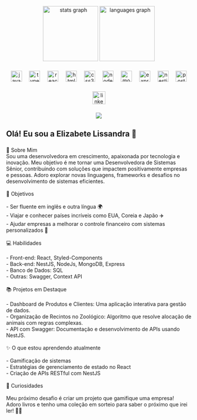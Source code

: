 <div align="center">
  <img src="https://github-readme-stats.vercel.app/api?username=elizabetelissandra&hide_title=false&hide_rank=false&show_icons=true&include_all_commits=true&count_private=true&disable_animations=false&theme=dracula&locale=en&hide_border=false" height="150" alt="stats graph"  />
  
  <img src="https://github-readme-stats.vercel.app/api/top-langs?username=elizabetelissandra&locale=en&hide_title=false&layout=compact&card_width=320&langs_count=4&theme=dracula&hide_border=false" height="150" alt="languages graph"  />
</div>

###

<div align="center">
  <img src="https://cdn.jsdelivr.net/gh/devicons/devicon/icons/javascript/javascript-original.svg" height="30" alt="javascript logo"  />
  <img width="12" />
  <img src="https://cdn.jsdelivr.net/gh/devicons/devicon/icons/typescript/typescript-original.svg" height="30" alt="typescript logo"  />
  <img width="12" />
  <img src="https://cdn.jsdelivr.net/gh/devicons/devicon/icons/react/react-original.svg" height="30" alt="react logo"  />
  <img width="12" />
  <img src="https://cdn.jsdelivr.net/gh/devicons/devicon/icons/html5/html5-original.svg" height="30" alt="html5 logo"  />
  <img width="12" />
  <img src="https://cdn.jsdelivr.net/gh/devicons/devicon/icons/css3/css3-original.svg" height="30" alt="css3 logo"  />
  <img width="12" />
  <img src="https://cdn.jsdelivr.net/gh/devicons/devicon/icons/nodejs/nodejs-original.svg" height="30" alt="nodejs logo"  />
  <img width="12" />
  <img src="https://cdn.jsdelivr.net/gh/devicons/devicon/icons/mongodb/mongodb-original.svg" height="30" alt="mongodb logo"  />
  <img width="12" />
  <img src="https://cdn.jsdelivr.net/gh/devicons/devicon/icons/express/express-original.svg" height="30" alt="express logo"  />
  <img width="12" />
  <img src="https://cdn.jsdelivr.net/gh/devicons/devicon/icons/nestjs/nestjs-original.svg" height="30" alt="nestjs logo"  />
  <img width="12" />
  <img src="https://cdn.jsdelivr.net/gh/devicons/devicon/icons/postgresql/postgresql-original.svg" height="30" alt="postgresql logo"  />
</div>

###

<div align="center">
  <a href="https://www.linkedin.com/in/elizabetelissandra/" target="_blank">
    <img src="https://img.shields.io/static/v1?message=LinkedIn&logo=linkedin&label=&color=0077B5&logoColor=white&labelColor=&style=for-the-badge" height="35" alt="linkedin logo"  />
  </a>
</div>

###

<div align="center">
  <img src="https://visitor-badge.laobi.icu/badge?page_id=elizabetelissandra.elizabetelissandra&"  />
</div>

###

<h2 align="left">Olá! Eu sou a Elizabete Lissandra 👋</h2>

###

<p align="left">🌟 Sobre Mim<br>Sou uma desenvolvedora em crescimento, apaixonada por tecnologia e inovação. Meu objetivo é me tornar uma Desenvolvedora de Sistemas Sênior, contribuindo com soluções que impactem positivamente empresas e pessoas. Adoro explorar novas linguagens, frameworks e desafios no desenvolvimento de sistemas eficientes.<br><br>🎯 Objetivos<br><br>- Ser fluente em inglês e outra língua 🌍<br>- Viajar e conhecer países incríveis como EUA, Coreia e Japão ✈️<br>- Ajudar empresas a melhorar o controle financeiro com sistemas personalizados 💼<br><br>💻 Habilidades<br><br>- Front-end: React, Styled-Components<br>- Back-end: NestJS, NodeJs, MongoDB, Express<br>- Banco de Dados: SQL<br>- Outras: Swagger, Context API<br><br>📚 Projetos em Destaque<br><br>- Dashboard de Produtos e Clientes: Uma aplicação interativa para gestão de dados.<br>- Organização de Recintos no Zoológico: Algoritmo que resolve alocação de animais com regras complexas.<br>- API com Swagger: Documentação e desenvolvimento de APIs usando NestJS.<br><br>✨ O que estou aprendendo atualmente<br><br>- Gamificação de sistemas<br>- Estratégias de gerenciamento de estado no React<br>- Criação de APIs RESTful com NestJS<br><br>🌈 Curiosidades<br><br>Meu próximo desafio é criar um projeto que gamifique uma empresa!<br>Adoro livros e tenho uma coleção em sorteio para saber o próximo que irei ler! 📖✨</p>

###
